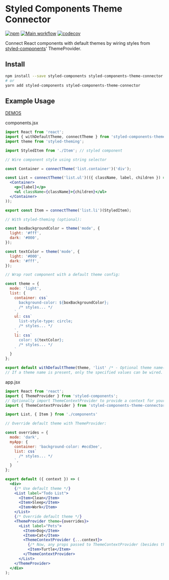 # Styled Components Theme Connector

[![npm](https://img.shields.io/npm/v/styled-components-theme-connector.svg)](https://www.npmjs.com/package/styled-components-theme-connector)
[![Main workflow](https://github.com/psychobolt/styled-components-theme-connector/actions/workflows/main.yml/badge.svg)](https://github.com/psychobolt/styled-components-theme-connector/actions/workflows/main.yml)
[![codecov](https://codecov.io/gh/psychobolt/styled-components-theme-connector/branch/master/graph/badge.svg?flag=styled-components-theme-connector)](https://codecov.io/gh/psychobolt/styled-components-theme-connector/tree/master/src)

Connect React components with default themes by wiring styles from [styled-components](https://www.styled-components.com)' ThemeProvider.

## Install

```sh
npm install --save styled-components styled-components-theme-connector
# or
yarn add styled-components styled-components-theme-connector
```

## Example Usage

[DEMOS](https://psychobolt.github.io/styled-components-theme-connector/)

components.jsx
```jsx
import React from 'react';
import { withDefaultTheme, connectTheme } from 'styled-components-theme-connector';
import theme from 'styled-theming';

import StyledItem from './Item'; // styled component

// Wire component style using string selector

const Container = connectTheme('list.container')('div');

const List = connectTheme('list.ul')(({ className, label, children }) => (
  <Container>
    <p>{label}</p>
    <ul className={className}>{children}</ul>
  </Container>
));

export const Item = connectTheme('list.li')(StyledItem);

// With styled-theming (optional):

const boxBackgroundColor = theme('mode', { 
  light: '#fff',
  dark: '#000',
});

const textColor = theme('mode', { 
  light: '#000',
  dark: '#fff',
});

// Wrap root component with a default theme config:

const theme = {
  mode: 'light',
  list: {
    container: css`
      background-color: ${boxBackgroundColor};
      /* styles... */
    `,
    ul: css`
      list-style-type: circle;
      /* styles... */
    `,
    li: css`
      color: ${textColor};
      /* styles... */
    `
  }
};

export default withDefaultTheme(theme, 'list' /* - Optional theme name(s): 'theme' or ['themeComp1', 'themeComp2'] */)(List);
// If a theme name is present, only the specified values can be wired. Other properties can be accessed manually e.g. css`${({ theme }) => theme.mode}`
```

app.jsx
```jsx
import React from 'react';
import { ThemeProvider } from 'styled-components';
// Optionally import ThemeContextProvider to provide a context for your themes
import { ThemeContextProvider } from 'styled-components-theme-connector';

import List, { Item } from './components'

// Override default theme with ThemeProvider:

const overrides = {
  mode: 'dark',
  myApp: {
    container: 'background-color: #ecd3ee',
    list: css`
      /* styles... */
    `,
  }
};

export default ({ context }) => (
  <div>
    {/* Use default theme */}
    <List label="Todo List">
      <Item>Clean</Item>
      <Item>Sleep</Item>
      <Item>Work</Item>
    </List>
    {/* Override default theme */}
    <ThemeProvider theme={overrides}>
      <List label="Pets">
        <Item>Dog</Item>
        <Item>Cat</Item>
        <ThemeContextProvider {...context}>
          {/* Now, any props passed to ThemeContextProvider (besides theme & children) can be accessed from theme.context in styled components. */}
          <Item>Turtle</Item>
        </ThemeContextProvider>
      </List>
    </ThemeProvider>
  </div>
);
```
